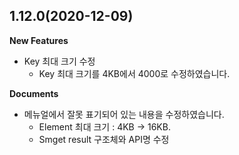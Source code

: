 ## 1.12.0(2020-12-09)

**New Features**

- Key 최대 크기 수정
  - Key 최대 크기를 4KB에서 4000로 수정하였습니다.

**Documents**

- 메뉴얼에서 잘못 표기되어 있는 내용을 수정하였습니다.
  - Element 최대 크기 : 4KB -> 16KB.
  - Smget result 구조체와 API명 수정

